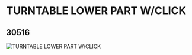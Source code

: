 # TURNTABLE LOWER PART W/CLICK
## 30516
![TURNTABLE LOWER PART W/CLICK](https://lc-www-live-s.legocdn.com/media/bricks/5/2/4296249.jpg)